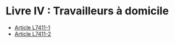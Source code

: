 # Livre IV : Travailleurs à domicile

* [Article L7411-1](./LEGIARTI000006904755.md)
* [Article L7411-2](./LEGIARTI000006904756.md)
